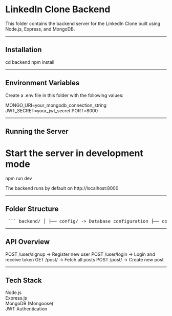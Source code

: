 # LinkedIn Clone Backend

This folder contains the backend server for the LinkedIn Clone built using Node.js, Express, and MongoDB.

------------------------------------------
Installation
------------------------------------------

cd backend
npm install

------------------------------------------
Environment Variables
------------------------------------------

Create a .env file in this folder with the following values:

MONGO_URI=your_mongodb_connection_string
JWT_SECRET=your_jwt_secret
PORT=8000

------------------------------------------
Running the Server
------------------------------------------

# Start the server in development mode
npm run dev

The backend runs by default on http://localhost:8000

------------------------------------------
Folder Structure
------------------------------------------
<pre> ``` backend/ │ ├── config/ -> Database configuration ├── controllers/ -> Route logic ├── models/ -> Mongoose schemas ├── routes/ -> Express routes ├── middleware/ -> Auth middlewares ├── server.js └── .env ``` </pre>

------------------------------------------
API Overview
------------------------------------------

POST /user/signup      -> Register new user
POST /user/login       -> Login and receive token
GET  /post/            -> Fetch all posts
POST /post/            -> Create new post

------------------------------------------
Tech Stack
------------------------------------------

Node.js  
Express.js  
MongoDB (Mongoose)  
JWT Authentication

